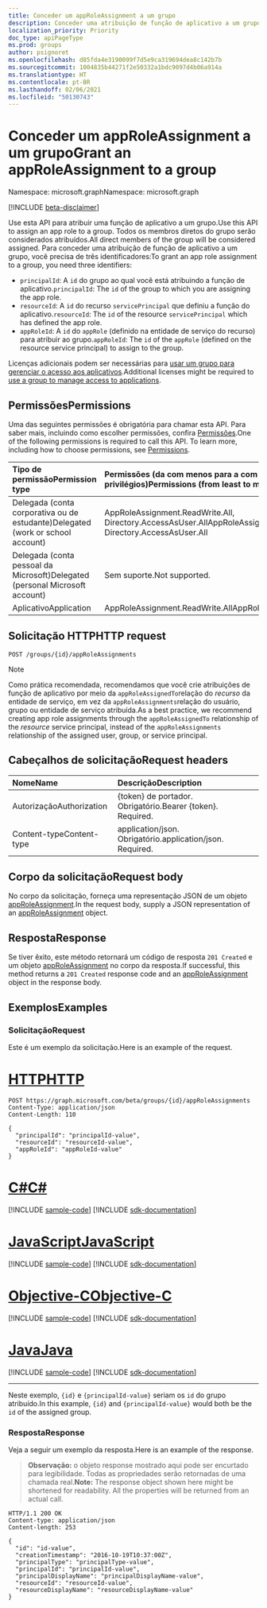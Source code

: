```yaml
---
title: Conceder um appRoleAssignment a um grupo
description: Conceder uma atribuição de função de aplicativo a um grupo.
localization_priority: Priority
doc_type: apiPageType
ms.prod: groups
author: psignoret
ms.openlocfilehash: d85fda4e3190099f7d5e9ca319694dea8c142b7b
ms.sourcegitcommit: 1004835b44271f2e50332a1bdc9097d4b06a914a
ms.translationtype: HT
ms.contentlocale: pt-BR
ms.lasthandoff: 02/06/2021
ms.locfileid: "50130743"
---
```

# <a name="grant-an-approleassignment-to-a-group"></a><span data-ttu-id="890bb-103">Conceder um appRoleAssignment a um grupo</span><span class="sxs-lookup"><span data-stu-id="890bb-103">Grant an appRoleAssignment to a group</span></span>

<span data-ttu-id="890bb-104">Namespace: microsoft.graph</span><span class="sxs-lookup"><span data-stu-id="890bb-104">Namespace: microsoft.graph</span></span>

[!INCLUDE [beta-disclaimer](../../includes/beta-disclaimer.md)]

<span data-ttu-id="890bb-105">Use esta API para atribuir uma função de aplicativo a um grupo.</span><span class="sxs-lookup"><span data-stu-id="890bb-105">Use this API to assign an app role to a group.</span></span> <span data-ttu-id="890bb-106">Todos os membros diretos do grupo serão considerados atribuídos.</span><span class="sxs-lookup"><span data-stu-id="890bb-106">All direct members of the group will be considered assigned.</span></span> <span data-ttu-id="890bb-107">Para conceder uma atribuição de função de aplicativo a um grupo, você precisa de três identificadores:</span><span class="sxs-lookup"><span data-stu-id="890bb-107">To grant an app role assignment to a group, you need three identifiers:</span></span>

- <span data-ttu-id="890bb-108">`principalId`: A `id` do grupo ao qual você está atribuindo a função de aplicativo.</span><span class="sxs-lookup"><span data-stu-id="890bb-108">`principalId`: The `id` of the group to which you are assigning the app role.</span></span>
- <span data-ttu-id="890bb-109">`resourceId`: A `id` do recurso `servicePrincipal` que definiu a função do aplicativo.</span><span class="sxs-lookup"><span data-stu-id="890bb-109">`resourceId`: The `id` of the resource `servicePrincipal` which has defined the app role.</span></span>
- <span data-ttu-id="890bb-110">`appRoleId`: A `id` do `appRole` (definido na entidade de serviço do recurso) para atribuir ao grupo.</span><span class="sxs-lookup"><span data-stu-id="890bb-110">`appRoleId`: The `id` of the `appRole` (defined on the resource service principal) to assign to the group.</span></span>

<span data-ttu-id="890bb-111">Licenças adicionais podem ser necessárias para [usar um grupo para gerenciar o acesso aos aplicativos](/azure/active-directory/users-groups-roles/groups-saasapps).</span><span class="sxs-lookup"><span data-stu-id="890bb-111">Additional licenses might be required to [use a group to manage access to applications](/azure/active-directory/users-groups-roles/groups-saasapps).</span></span>

## <a name="permissions"></a><span data-ttu-id="890bb-112">Permissões</span><span class="sxs-lookup"><span data-stu-id="890bb-112">Permissions</span></span>

<span data-ttu-id="890bb-p102">Uma das seguintes permissões é obrigatória para chamar esta API. Para saber mais, incluindo como escolher permissões, confira [Permissões](/graph/permissions-reference).</span><span class="sxs-lookup"><span data-stu-id="890bb-p102">One of the following permissions is required to call this API. To learn more, including how to choose permissions, see [Permissions](/graph/permissions-reference).</span></span>

|<span data-ttu-id="890bb-115">Tipo de permissão</span><span class="sxs-lookup"><span data-stu-id="890bb-115">Permission type</span></span>      | <span data-ttu-id="890bb-116">Permissões (da com menos para a com mais privilégios)</span><span class="sxs-lookup"><span data-stu-id="890bb-116">Permissions (from least to most privileged)</span></span>              |
|:--------------------|:---------------------------------------------------------|
|<span data-ttu-id="890bb-117">Delegada (conta corporativa ou de estudante)</span><span class="sxs-lookup"><span data-stu-id="890bb-117">Delegated (work or school account)</span></span> | <span data-ttu-id="890bb-118">AppRoleAssignment.ReadWrite.All, Directory.AccessAsUser.All</span><span class="sxs-lookup"><span data-stu-id="890bb-118">AppRoleAssignment.ReadWrite.All, Directory.AccessAsUser.All</span></span>    |
|<span data-ttu-id="890bb-119">Delegada (conta pessoal da Microsoft)</span><span class="sxs-lookup"><span data-stu-id="890bb-119">Delegated (personal Microsoft account)</span></span> | <span data-ttu-id="890bb-120">Sem suporte.</span><span class="sxs-lookup"><span data-stu-id="890bb-120">Not supported.</span></span>    |
|<span data-ttu-id="890bb-121">Aplicativo</span><span class="sxs-lookup"><span data-stu-id="890bb-121">Application</span></span> | <span data-ttu-id="890bb-122">AppRoleAssignment.ReadWrite.All</span><span class="sxs-lookup"><span data-stu-id="890bb-122">AppRoleAssignment.ReadWrite.All</span></span> |

## <a name="http-request"></a><span data-ttu-id="890bb-123">Solicitação HTTP</span><span class="sxs-lookup"><span data-stu-id="890bb-123">HTTP request</span></span>

<!-- { "blockType": "ignored" } -->
```http
POST /groups/{id}/appRoleAssignments
```

> [!NOTE]
> <span data-ttu-id="890bb-124">Como prática recomendada, recomendamos que você crie atribuições de função de aplicativo por meio da `appRoleAssignedTo`relação do _recurso_ da entidade de serviço, em vez da `appRoleAssignments`relação do usuário, grupo ou entidade de serviço atribuída.</span><span class="sxs-lookup"><span data-stu-id="890bb-124">As a best practice, we recommend creating app role assignments through the `appRoleAssignedTo` relationship of the _resource_ service principal, instead of the `appRoleAssignments` relationship of the assigned user, group, or service principal.</span></span>

## <a name="request-headers"></a><span data-ttu-id="890bb-125">Cabeçalhos de solicitação</span><span class="sxs-lookup"><span data-stu-id="890bb-125">Request headers</span></span>

| <span data-ttu-id="890bb-126">Nome</span><span class="sxs-lookup"><span data-stu-id="890bb-126">Name</span></span>       | <span data-ttu-id="890bb-127">Descrição</span><span class="sxs-lookup"><span data-stu-id="890bb-127">Description</span></span>|
|:-----------|:----------|
| <span data-ttu-id="890bb-128">Autorização</span><span class="sxs-lookup"><span data-stu-id="890bb-128">Authorization</span></span> | <span data-ttu-id="890bb-p103">{token} de portador. Obrigatório.</span><span class="sxs-lookup"><span data-stu-id="890bb-p103">Bearer {token}. Required.</span></span>  |
| <span data-ttu-id="890bb-131">Content-type</span><span class="sxs-lookup"><span data-stu-id="890bb-131">Content-type</span></span> | <span data-ttu-id="890bb-p104">application/json. Obrigatório.</span><span class="sxs-lookup"><span data-stu-id="890bb-p104">application/json. Required.</span></span> |

## <a name="request-body"></a><span data-ttu-id="890bb-134">Corpo da solicitação</span><span class="sxs-lookup"><span data-stu-id="890bb-134">Request body</span></span>

<span data-ttu-id="890bb-135">No corpo da solicitação, forneça uma representação JSON de um objeto [appRoleAssignment](../resources/approleassignment.md).</span><span class="sxs-lookup"><span data-stu-id="890bb-135">In the request body, supply a JSON representation of an [appRoleAssignment](../resources/approleassignment.md) object.</span></span>

## <a name="response"></a><span data-ttu-id="890bb-136">Resposta</span><span class="sxs-lookup"><span data-stu-id="890bb-136">Response</span></span>

<span data-ttu-id="890bb-137">Se tiver êxito, este método retornará um código de resposta `201 Created` e um objeto [appRoleAssignment](../resources/approleassignment.md) no corpo da resposta.</span><span class="sxs-lookup"><span data-stu-id="890bb-137">If successful, this method returns a `201 Created` response code and an [appRoleAssignment](../resources/approleassignment.md) object in the response body.</span></span>

## <a name="examples"></a><span data-ttu-id="890bb-138">Exemplos</span><span class="sxs-lookup"><span data-stu-id="890bb-138">Examples</span></span>

### <a name="request"></a><span data-ttu-id="890bb-139">Solicitação</span><span class="sxs-lookup"><span data-stu-id="890bb-139">Request</span></span>

<span data-ttu-id="890bb-140">Este é um exemplo da solicitação.</span><span class="sxs-lookup"><span data-stu-id="890bb-140">Here is an example of the request.</span></span>


# <a name="http"></a>[<span data-ttu-id="890bb-141">HTTP</span><span class="sxs-lookup"><span data-stu-id="890bb-141">HTTP</span></span>](#tab/http)
<!-- {
  "blockType": "request",
  "name": "group_create_approleassignment"
}-->

```http
POST https://graph.microsoft.com/beta/groups/{id}/appRoleAssignments
Content-Type: application/json
Content-Length: 110

{
  "principalId": "principalId-value",
  "resourceId": "resourceId-value",
  "appRoleId": "appRoleId-value"
}
```
# <a name="c"></a>[<span data-ttu-id="890bb-142">C#</span><span class="sxs-lookup"><span data-stu-id="890bb-142">C#</span></span>](#tab/csharp)
[!INCLUDE [sample-code](../includes/snippets/csharp/group-create-approleassignment-csharp-snippets.md)]
[!INCLUDE [sdk-documentation](../includes/snippets/snippets-sdk-documentation-link.md)]

# <a name="javascript"></a>[<span data-ttu-id="890bb-143">JavaScript</span><span class="sxs-lookup"><span data-stu-id="890bb-143">JavaScript</span></span>](#tab/javascript)
[!INCLUDE [sample-code](../includes/snippets/javascript/group-create-approleassignment-javascript-snippets.md)]
[!INCLUDE [sdk-documentation](../includes/snippets/snippets-sdk-documentation-link.md)]

# <a name="objective-c"></a>[<span data-ttu-id="890bb-144">Objective-C</span><span class="sxs-lookup"><span data-stu-id="890bb-144">Objective-C</span></span>](#tab/objc)
[!INCLUDE [sample-code](../includes/snippets/objc/group-create-approleassignment-objc-snippets.md)]
[!INCLUDE [sdk-documentation](../includes/snippets/snippets-sdk-documentation-link.md)]

# <a name="java"></a>[<span data-ttu-id="890bb-145">Java</span><span class="sxs-lookup"><span data-stu-id="890bb-145">Java</span></span>](#tab/java)
[!INCLUDE [sample-code](../includes/snippets/java/group-create-approleassignment-java-snippets.md)]
[!INCLUDE [sdk-documentation](../includes/snippets/snippets-sdk-documentation-link.md)]

---


<span data-ttu-id="890bb-146">Neste exemplo, `{id}` e `{principalId-value}` seriam os `id` do grupo atribuído.</span><span class="sxs-lookup"><span data-stu-id="890bb-146">In this example, `{id}` and `{principalId-value}` would both be the `id` of the assigned group.</span></span>

### <a name="response"></a><span data-ttu-id="890bb-147">Resposta</span><span class="sxs-lookup"><span data-stu-id="890bb-147">Response</span></span>

<span data-ttu-id="890bb-148">Veja a seguir um exemplo da resposta.</span><span class="sxs-lookup"><span data-stu-id="890bb-148">Here is an example of the response.</span></span> 

><span data-ttu-id="890bb-p105">**Observação:** o objeto response mostrado aqui pode ser encurtado para legibilidade. Todas as propriedades serão retornadas de uma chamada real.</span><span class="sxs-lookup"><span data-stu-id="890bb-p105">**Note:** The response object shown here might be shortened for readability. All the properties will be returned from an actual call.</span></span>

<!-- {
  "blockType": "response",
  "truncated": true,
  "@odata.type": "microsoft.graph.appRoleAssignment"
} -->

```http
HTTP/1.1 200 OK
Content-type: application/json
Content-length: 253

{
  "id": "id-value",
  "creationTimestamp": "2016-10-19T10:37:00Z",
  "principalType": "principalType-value",
  "principalId": "principalId-value",
  "principalDisplayName": "principalDisplayName-value",
  "resourceId": "resourceId-value",
  "resourceDisplayName": "resourceDisplayName-value"
}
```

<!-- uuid: 8fcb5dbc-d5aa-4681-8e31-b001d5168d79
2015-10-25 14:57:30 UTC -->
<!--
{
  "type": "#page.annotation",
  "description": "Create appRoleAssignment",
  "keywords": "",
  "section": "documentation",
  "tocPath": "",
  "suppressions": [
  ]
}
-->
